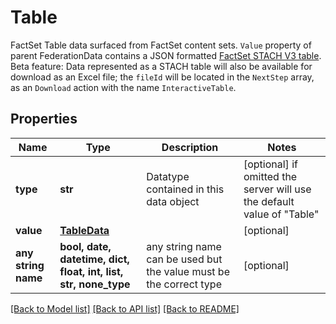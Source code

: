 # Table

FactSet Table data surfaced from FactSet content sets. `Value` property of parent FederationData contains a JSON formatted [FactSet STACH V3 table](https://factset.github.io/stachschema/#/v3/README). Beta feature: Data represented as a STACH table will also be available for download as an Excel file; the `fileId` will be located in the `NextStep` array, as an `Download` action with the name `InteractiveTable`. 

## Properties
Name | Type | Description | Notes
------------ | ------------- | ------------- | -------------
**type** | **str** | Datatype contained in this data object | [optional]  if omitted the server will use the default value of "Table"
**value** | [**TableData**](TableData.md) |  | [optional] 
**any string name** | **bool, date, datetime, dict, float, int, list, str, none_type** | any string name can be used but the value must be the correct type | [optional]

[[Back to Model list]](../README.md#documentation-for-models) [[Back to API list]](../README.md#documentation-for-api-endpoints) [[Back to README]](../README.md)



